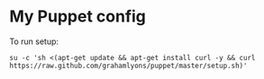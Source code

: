 # My Puppet config

To run setup:

    su -c 'sh <(apt-get update && apt-get install curl -y && curl https://raw.github.com/grahamlyons/puppet/master/setup.sh)'
